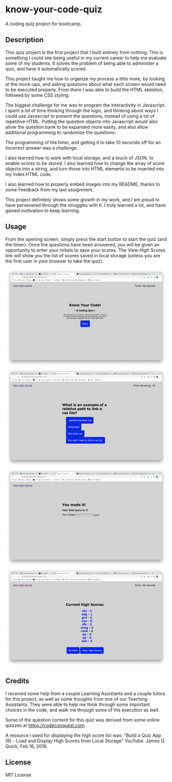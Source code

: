 # know-your-code-quiz
A coding quiz project for bootcamp.

## Description
This quiz project is the first project that I built entirely from nothing.  This is something I could see being useful in my current career to help me evaluate some of my students.  It solves the problem of being able to administer a quiz, and have it automatically scored.

This project taught me how to organize my process a little more, by looking at the mock-ups, and asking questions about what each screen would need to be executed properly.  From there I was able to build the HTML skeleton, followed by some CSS styling.

The biggest challenge for me was to program the interactivity in Javascript.  I spent a lot of time thinking through the logic, and thinking about ways I could use Javascript to present the questions, instead of using a lot of repetitive HTML.  Putting the question objects into Javascript would also allow the question bank to be expanded more easily, and also allow additional programming to randomize the questions.

The programming of the timer, and getting it to take 10 seconds off for an incorrect answer was a challenge.

I also learned how to work with local storage, and a touch of JSON, to enable scores to be stored.  I also learned how to change the array of score objects into a string, and turn those into HTML elements to be inserted into my index.HTML code.

I also learned how to properly embed images into my README, thanks to some Feedback from my last assignment.

This project definitely shows some growth in my work, and I am proud to have persevered through the struggles with it. I truly learned a lot, and have gained motivation to keep learning.

## Usage
From the opening screen, simply press the start button to start the quiz (and the timer).  Once the questions have been answered, you will be given an opportunity to enter your initials to save your scores.  The View High Scores link will show you the list of scores saved in local storage (unless you are the first user in your browser to take the quiz).

![Start](Assets/images/Screenshot-Start.png)
![Question](Assets/images/Screenshot-Question.png)
![Score Entry](Assets/images/Screenshot-Score-Entry.png)
![High Scores](Assets/images/Screenshot-High-Scores.png)


## Credits
I received some help from a couple Learning Assistants and a couple tutors for this project, as well as some thoughts from one of our Teaching Assistants.  They were able to help me think through some important choices in the code, and walk me through some of the execution as well.

Some of the question content for this quiz was derived from some online quizzes at https://codeconquest.com.

A resource I used for displaying the high score list was:
"Build a Quiz App (9) - Load and Display High Scores from Local Storage" YouTube. James Q Quick, Feb 16, 2019.

## License
MIT License
